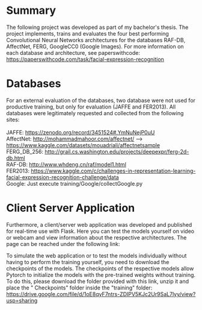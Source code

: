 # Summary
The following project was developed as part of my bachelor's thesis. The project implements, trains and evaluates the four best performing Convolutional Neural Networks architectures for the databases RAF-DB, AffectNet, FERG, GoogleCC0 (Google Images). For more information on each database and architecture, see paperswithcode: https://paperswithcode.com/task/facial-expression-recognition

# Databases
For an external evaluation of the databases, two database were not used for productive training, but only for evaluation (JAFFE and FER2013). All databases were legitimately requested and collected from the following sites: </br></br>
JAFFE: https://zenodo.org/record/3451524#.YmNuNejP0uU </br>
AffectNet: http://mohammadmahoor.com/affectnet/ --> https://www.kaggle.com/datasets/mouadriali/affectnetsample </br>
FERG_DB_256: http://grail.cs.washington.edu/projects/deepexpr/ferg-2d-db.html </br>
RAF-DB: http://www.whdeng.cn/raf/model1.html </br>
FER2013: https://www.kaggle.com/c/challenges-in-representation-learning-facial-expression-recognition-challenge/data </br>
Google: Just execute training/Google/collectGoogle.py </br>

# Client Server Application
Furthermore, a client/server web application was developed and published for real-time use with Flask. Here you can test the models yourself on video or webcam and view information about the respective architectures. The page can be reached under the following link:

To simulate the web application or to test the models individually without having to perform the training yourself, you need to download the checkpoints of the models. The checkpoints of the respective models allow Pytorch to initialize the models with the pre-trained weights without training. To do this, please download the folder provided with this link, unzip it and place the " Checkpoints" folder inside the "training" folder:</br>https://drive.google.com/file/d/1oE8qyF7ntrs-ZDIPV5KJc2Ur9SaL7lyy/view?usp=sharing



